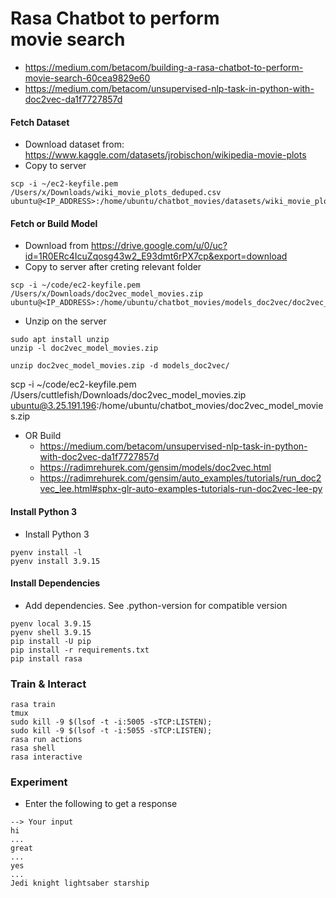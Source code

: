 # Rasa Chatbot to perform movie search

* https://medium.com/betacom/building-a-rasa-chatbot-to-perform-movie-search-60cea9829e60
* https://medium.com/betacom/unsupervised-nlp-task-in-python-with-doc2vec-da1f7727857d

#### Fetch Dataset

* Download dataset from:
https://www.kaggle.com/datasets/jrobischon/wikipedia-movie-plots
* Copy to server
```
scp -i ~/ec2-keyfile.pem /Users/x/Downloads/wiki_movie_plots_deduped.csv ubuntu@<IP_ADDRESS>:/home/ubuntu/chatbot_movies/datasets/wiki_movie_plots_deduped.csv
```

#### Fetch or Build Model 

* Download from https://drive.google.com/u/0/uc?id=1R0ERc4IcuZqosg43w2_E93dmt6rPX7cp&export=download
* Copy to server after creting relevant folder
```
scp -i ~/code/ec2-keyfile.pem /Users/x/Downloads/doc2vec_model_movies.zip ubuntu@<IP_ADDRESS>:/home/ubuntu/chatbot_movies/models_doc2vec/doc2vec_model_movies.zip
```
* Unzip on the server
```
sudo apt install unzip
unzip -l doc2vec_model_movies.zip

unzip doc2vec_model_movies.zip -d models_doc2vec/
```

scp -i ~/code/ec2-keyfile.pem /Users/cuttlefish/Downloads/doc2vec_model_movies.zip ubuntu@3.25.191.196:/home/ubuntu/chatbot_movies/doc2vec_model_movies.zip

* OR Build
    * https://medium.com/betacom/unsupervised-nlp-task-in-python-with-doc2vec-da1f7727857d
    * https://radimrehurek.com/gensim/models/doc2vec.html
    * https://radimrehurek.com/gensim/auto_examples/tutorials/run_doc2vec_lee.html#sphx-glr-auto-examples-tutorials-run-doc2vec-lee-py

#### Install Python 3

* Install Python 3
```
pyenv install -l
pyenv install 3.9.15
```

#### Install Dependencies

* Add dependencies. See .python-version for compatible version
```
pyenv local 3.9.15
pyenv shell 3.9.15
pip install -U pip
pip install -r requirements.txt
pip install rasa
```

### Train & Interact

```
rasa train
tmux
sudo kill -9 $(lsof -t -i:5005 -sTCP:LISTEN);
sudo kill -9 $(lsof -t -i:5055 -sTCP:LISTEN);
rasa run actions
rasa shell
rasa interactive
```

### Experiment

* Enter the following to get a response
```
--> Your input
hi
...
great
...
yes
...
Jedi knight lightsaber starship
```
